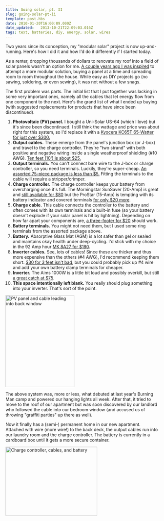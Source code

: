 ```yaml
---
title: Going solar, pt. II
slug: going-solar-pt-ii
template: post.hbs
date: 2010-01-20T16:00:09.000Z
date_updated:   2013-10-21T22:09:03.016Z
tags: text, batteries, diy, energy, solar, wires
---
```


Two years since its conception, my "modular solar" project is now up-and-running. Here's how I did it and how I'd do it differently if I started today.<!--more-->

As a renter, dropping thousands of dollars to renovate my roof into a field of solar panels wasn't an option for me. <a href="http://sunshocked.com/stanifesto/archives/going-solar/">A couple years ago I was inspired</a> to attempt a more modular solution, buying a panel at a time and spreading room to room throughout the house. While easy as DIY projects go (no sawing, soldering, or even sewing), it was not without a few snags.

The first problem was parts. The initial list that I put together was lacking in some very important ones, namely all the cables that let energy flow from one component to the next. Here's the grand list of what I ended up buying (with suggested replacements for products that have since been discontinued).

<ol>
<li><strong>Photovoltaic (PV) panel.</strong> I bought a Uni-Solar US-64 (which I love) but it's since been discontinued. I still think the wattage and price was about right for this system, so I'd replace it with a <a href="http://www.altestore.com/store/Solar-Panels/51-to-99-Watt-Solar-Panels/Kyocera-KC65T-65W-12V-Solar-Panel-with-J-Box/p724/">Kyocera KC65T 65-Watter for just over $300.</a></li>
<li><strong>Output cables.</strong> These emerge from the panel's junction box (or J-box) and travel to the charge controller. They're "two strand" with both positive and negative wiring inside a single weatherproof shielding (#10 AWG). <a href="http://www.mrsolar.com/page/MSOS/PROD/output/10-2X10OP/">Ten feet (10') is about $25.</a></li>
<li><strong>Output terminals.</strong> You can't connect bare wire to the J-box or charge controller, so you need terminals. Luckily, they're super-cheap. <a href="http://www.radioshack.com/product/index.jsp?productId=2103298">An assorted 75-piece package is less than $5.</a> Fitting the terminals to the cable will require a stripper/crimper.</li>
<li><strong>Charge controller.</strong> The charge controller keeps your battery from overcharging once it's full. The Morningstar SunSaver (20-Amp) is great and <a href="http://www.altestore.com/store/Charge-Controllers/Solar-Charge-Controllers/PWM-Type-Solar-Charge-Controllers/Morningstar-Charge-Controllers-PWM/Morningstar-SUNSAVER-SS20L-20A12V-Charge-Controller/p801/">still available for $80</a> but the ProStar (15-Amp) is tempting with its battery indicator and covered terminals <a href="http://www.altestore.com/store/Charge-Controllers/Solar-Charge-Controllers/PWM-Type-Solar-Charge-Controllers/Morningstar-Charge-Controllers-PWM/Morningstar-Prostar-15A-1224V-Solar-Charge-Controller-no-dsply/p787/">for only $20 more</a>.</li>
<li><strong>Charge cable.</strong> This cable connects the controller to the battery and often comes with its own terminals and a built-in fuse (so your battery doesn't explode if your solar panel is hit by lightning). Depending on how far apart your components are, <a href="http://www.mrsolar.com/page/MSOS/PROD/controllerc/10-2FUSED-3/">a three-footer for $20</a> should work.</li>
<li><strong>Battery terminals.</strong> You might not need them, but I used some ring terminals from the assorted package above.</li>
<li><strong>Battery.</strong> Absorptive Glass Mat (AGM) is a lot safer than gel or sealed and maintains okay health under deep-cycling. I'd stick with my choice in the 92 Amp hour <a href="http://www.mrsolar.com/page/MSOS/PROD/agm/8A27/">MK 8A27 for $180</a>.</li>
<li><strong>Inverter cables.</strong> See, lots of cables! Since these are thicker and thus more expensive than the others (#4 AWG), I'd recommend keeping them short. <a href="http://www.invertersrus.com/powerbright4-awg3.html">$30 for 3 feet isn't bad</a>, but you could probably pick up #4 wire and add your own battery clamp terminals for cheaper.</li>
<li><strong>Inverter.</strong> The Aims 1000W is a little bit loud and possibly overkill, but still <a href="http://www.invertersrus.com/pwrb1000.html">a great catch at $75</a>.</li>
<li><strong>This space intentionally left blank.</strong> You really should plug something into your inverter. That's sort of the point.</li>
</ol>

<div class="figure left"><img src="http://sunshocked.com/wp-content/uploads/2010/01/IMG_0682-225x300.jpg" alt="PV panel and cable leading into back window" width="225" height="300" /></div>

The above system was, more or less, what debuted at last year's Burning Man camp and powered our hanging lights all week.  After that, it tried to move to the roof of our apartment but was soon discovered by our landlord who followed the cable into our bedroom window (and accused us of throwing "graffiti parties" up there as well).

Now it finally has a (semi-) permanent home in our new apartment. Attached with wire (more wire!) to the back deck, the output cables run into our laundry room and the charge controller. The battery is currently in a cardboard box until it gets a more secure container.

<div class="figure"><img src="http://sunshocked.com/wp-content/uploads/2010/01/IMG_0678-300x225.jpg" alt="Charge controller, cables, and battery" width="300" height="225" /></div>
